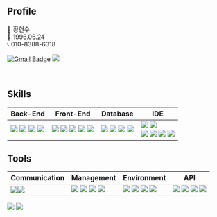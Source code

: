 ## Profile
👩 황현수 <br>
👶 1996.06.24 <br>
📞 010-8388-6318 <br>

[![Gmail Badge](https://img.shields.io/badge/Gmail-d14836?style=flat-square&logo=Gmail&logoColor=white&link=mailto:frencine0624@gmail.com)](mailto:frencine0624@gmail.com) <span><a href="[https://www.notion.so/3b772d5e640945bcbc6898805aaa0bdf](https://www.notion.so/a4ae0bdd17fd4f4d89e94ec863fed298?pvs=4)"><img src="https://img.shields.io/badge/Notion-00000?style=round-square&logo=Notion&logoColor=black"/></span></a>



<br>

## Skills

| Back-End | Front-End | Database | IDE |
| --- | --- | --- | --- |
| <span><img src="https://img.shields.io/badge/-JAVA-blueviolet"/></span> <span><img src="https://img.shields.io/badge/-JSP-red"/></span> <span><img src="https://img.shields.io/badge/-JPA-yellowgreen"/></span> <span><img src="https://img.shields.io/badge/JSON-00000?style=round-square&logo=JSON&logoColor=black"/></span> | <span><img src="https://img.shields.io/badge/JavaScript-F7DF1E?style=round-square&logo=JavaScript&logoColor=black"/></span> <span><img src="https://img.shields.io/badge/jQuery-0769AD?style=round-square&logo=jQuery&logoColor=black"/></span> <span><img src="https://img.shields.io/badge/HTML-E34F26?style=round-square&logo=HTML&logoColor=black"/></span> <span><img src="https://img.shields.io/badge/CSS-1572B6?style=round-square&logo=CSS&logoColor=black"/></span> <span><img src="https://img.shields.io/badge/ThymeLeaf-005F0F?style=round-square&logo=ThymeLeaf&logoColor=black"/></span> | <span><img src="https://img.shields.io/badge/MariaDB-003545?style=round-square&logo=mariadb&logoColor=white"/></span> <span><img src="https://img.shields.io/badge/MySQL-%2300f.svg?style=round-square&logo=mysql&logoColor=white"/></span> <span><img src="https://img.shields.io/badge/Oracle-F80000.svg?style=round-square&logo=mysql&logoColor=white"/></span> <span><img src="https://img.shields.io/badge/-MyBatis-orange"/></span> | <span><img src="https://img.shields.io/badge/Eclipse-2C2255.svg?style=round-square&logo=Eclipse&logoColor=white"/></span> <span><img src="https://img.shields.io/badge/Visual Studio Code-007ACC.svg?style=round-square&logo=Visual Studio Code&logoColor=white"/></span> <br> <span><img src="https://img.shields.io/badge/IntelliJ-000000.svg?style=round-square&logo=IntelliJ IDEA&logoColor=white"/></span> <span><img src="https://img.shields.io/badge/-DBeaver-brightgreen"/></span> <span><img src="https://img.shields.io/badge/Sourcetree-0052CC.svg?style=round-square&logo=Sourcetree&logoColor=white"/></span> <span><img src="https://img.shields.io/badge/Postman-FF6C37.svg?style=round-square&logo=Postman&logoColor=white"/></span> |


## Tools

| Communication | Management | Environment | API |
| --- | --- | --- | --- |
| <span><img src="https://img.shields.io/badge/Slack-4A154B.svg?style=round-square&logo=Slack&logoColor=white"/></span><span><img src="https://img.shields.io/badge/Discord-5865F2?style=round-square&logo=Discord&logoColor=black"/></span> | <span><img src="https://img.shields.io/badge/Git-F05032?style=round-square&logo=Git&logoColor=black"/></span> <span><img src="https://img.shields.io/badge/GitHub-181717?style=round-square&logo=GitHub&logoColor=black"/></span> <span><img src="https://img.shields.io/badge/Gradle-02303A?style=round-square&logo=Gradle&logoColor=black"/></span> <span><img src="https://img.shields.io/badge/-yml-brightgreen"/></span> | <span><img src="https://img.shields.io/badge/SpringBoot-6DB33F?style=round-square&logo=Spring&logoColor=black"/></span> <span><img src="https://img.shields.io/badge/-QueryDSL-critical"/></span> <span><img src="https://img.shields.io/badge/-Quartz-ff69b4"/></span> <span><img src="https://img.shields.io/badge/JUnit-25A162?style=round-square&logo=JUnit&logoColor=white"/></span> | <span><img src="https://img.shields.io/badge/-JDBC-blue"/> <span><img src="https://img.shields.io/badge/-WebSocket-orange"/> <span><img src="https://img.shields.io/badge/-REST-green"/> <span><img src="https://img.shields.io/badge/-Kakao%20Map-yellow"/></span> |





<div align=left>
<img src="https://github-readme-stats.vercel.app/api/top-langs/?username=dev-francine&layout=compact">
<img src="https://github-readme-stats.vercel.app/api?username=dev-francine&show_icons=true">
</div>
<br>
